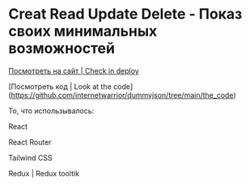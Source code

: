 # Creat Read Update Delete - Показ своих минимальных возможностей

[Посмотреть на сайт | Check in deploy](https://internetwarrior.github.io/dummyjson/)

[Посмотреть код | Look at the code] (https://github.com/internetwarrior/dummyjson/tree/main/the_code)

То, что использывалось:

React

React Router

Tailwind CSS

Redux | Redux tooltik
